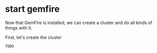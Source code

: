 # start gemfire

Now that GemFire is installed, we can create a cluster and do all kinds of things with it. 

First, let's create the cluster

```plain
TODO
```
